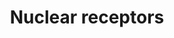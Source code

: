 ---
annotations:
- type: Pathway Ontology
  value: transcription factor mediated signaling pathway
authors:
- MaintBot
- AlexanderPico
- Ddigles
- Mkutmon
- Eweitz
description: 'Nuclear receptors are a class of proteins found within the interior
  of cells that are responsible for sensing the presence of steroid and thyroid hormones
  and certain other molecules. In response, these receptors work in concert with other
  proteins to regulate the expression of specific genes thereby controlling the development,
  homeostasis, and metabolism of the organism. Nuclear receptors have the ability
  to directly bind to DNA and regulate the expression of adjacent genes, hence these
  receptors are classified as transcription factors. The regulation of gene expression
  by nuclear receptors only happens when a ligand a molecule which affects the receptor''s
  behavior is present. More specifically, ligand binding to a nuclear receptor results
  in a conformational change in the receptor which in turn activates the receptor
  resulting in up-regulation of gene expression. A unique property of nuclear receptors
  which differentiate them from other classes of receptors is their ability to directly
  interact with and control the expression of genomic DNA. Consequently nuclear receptors
  play key roles in both embryonic development and adult homeostasis. As discussed
  in more detail below, nuclear receptors may be classified either according to mechanism
  or homology.  Source: Wikipedia ([[wikipedia:Nuclear_receptor]])'
last-edited: 2021-05-19
organisms:
- Gallus gallus
redirect_from:
- /index.php/Pathway:WP831
- /instance/WP831
schema-jsonld:
- '@context': https://schema.org/
  '@id': https://wikipathways.github.io/pathways/WP831.html
  '@type': Dataset
  creator:
    '@type': Organization
    name: WikiPathways
  description: 'Nuclear receptors are a class of proteins found within the interior
    of cells that are responsible for sensing the presence of steroid and thyroid
    hormones and certain other molecules. In response, these receptors work in concert
    with other proteins to regulate the expression of specific genes thereby controlling
    the development, homeostasis, and metabolism of the organism. Nuclear receptors
    have the ability to directly bind to DNA and regulate the expression of adjacent
    genes, hence these receptors are classified as transcription factors. The regulation
    of gene expression by nuclear receptors only happens when a ligand a molecule
    which affects the receptor''s behavior is present. More specifically, ligand binding
    to a nuclear receptor results in a conformational change in the receptor which
    in turn activates the receptor resulting in up-regulation of gene expression.
    A unique property of nuclear receptors which differentiate them from other classes
    of receptors is their ability to directly interact with and control the expression
    of genomic DNA. Consequently nuclear receptors play key roles in both embryonic
    development and adult homeostasis. As discussed in more detail below, nuclear
    receptors may be classified either according to mechanism or homology.  Source:
    Wikipedia ([[wikipedia:Nuclear_receptor]])'
  keywords:
  - NR2F6
  - HNF4A
  - RARA
  - RARB
  - RXRA
  - NR4A2
  - PPARA
  - NR1D2
  - NR5A2
  - THRA
  - NR2F2
  - AR
  - RXRG
  - VDR
  - THRB
  - NR0B1
  - ESRRB
  - NR1I2
  - NR4A1
  - NR3C1
  - ESR2
  - ROR1
  - NR1H2
  - NR2E1
  - NR5A1
  - RARG
  - PPARG
  - PPARD
  - NR1H3
  - RXRB
  - ESRRA
  - NR2C2
  - NR2F1
  - NR1I3
  - RORA
  - PGR
  - ESR1
  - RORC
  license: CC0
  name: Nuclear receptors
seo: CreativeWork
title: Nuclear receptors
wpid: WP831
---